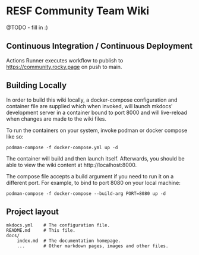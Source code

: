 # RESF Community Team Wiki

@TODO - fill in :)

## Continuous Integration / Continuous Deployment

Actions Runner executes workflow to publish to https://community.rocky.page on push to main.

## Building Locally

In order to build this wiki locally, a docker-compose configuration and container file are supplied which when invoked, will launch mkdocs' development server in a container bound to port 8000 and will live-reload when changes are made to the wiki files.

To run the containers on your system, invoke podman or docker compose like so:

```
podman-compose -f docker-compose.yml up -d
```

The container will build and then launch itself. Afterwards, you should be able to view the wiki content at http://localhost:8000. 

The compose file accepts a build argument if you need to run it on a different port. For example, to bind to port 8080 on your local machine:

```
podman-compose -f docker-compose --build-arg PORT=8080 up -d
```

## Project layout

    mkdocs.yml    # The configuration file.
    README.md     # This file.
    docs/
        index.md  # The documentation homepage.
        ...       # Other markdown pages, images and other files.
